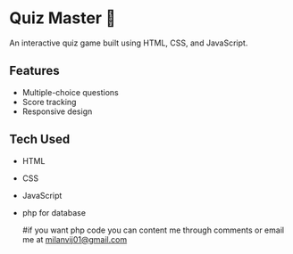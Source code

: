 # Quiz Master 🎯

An interactive quiz game built using HTML, CSS, and JavaScript.

## Features
- Multiple-choice questions
- Score tracking
- Responsive design

## Tech Used
- HTML
- CSS
- JavaScript
- php for database

  #if you want php code you can content me through comments or email me at milanvij01@gmail.com
